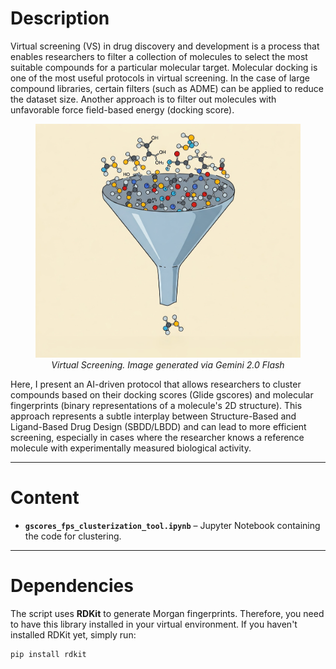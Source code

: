 # Description

Virtual screening (VS) in drug discovery and development is a process that enables researchers to filter a collection of molecules to select the most suitable compounds for a particular molecular target. Molecular docking is one of the most useful protocols in virtual screening. In the case of large compound libraries, certain filters (such as ADME) can be applied to reduce the dataset size. Another approach is to filter out molecules with unfavorable force field-based energy (docking score).

<figure>
  <img src="Gemini_Generated_Image_gu026pgu026pgu02.jpg">
  <figcaption style="text-align: center;"><em>Virtual Screening. Image generated via Gemini 2.0 Flash</em></figcaption>
</figure>


Here, I present an AI-driven protocol that allows researchers to cluster compounds based on their docking scores (Glide gscores) and molecular fingerprints (binary representations of a molecule's 2D structure). This approach represents a subtle interplay between Structure-Based and Ligand-Based Drug Design (SBDD/LBDD) and can lead to more efficient screening, especially in cases where the researcher knows a reference molecule with experimentally measured biological activity.

---

# Content

- **`gscores_fps_clusterization_tool.ipynb`** – Jupyter Notebook containing the code for clustering.

---

# Dependencies

The script uses **RDKit** to generate Morgan fingerprints. Therefore, you need to have this library installed in your virtual environment. If you haven't installed RDKit yet, simply run:

```python
pip install rdkit
```

